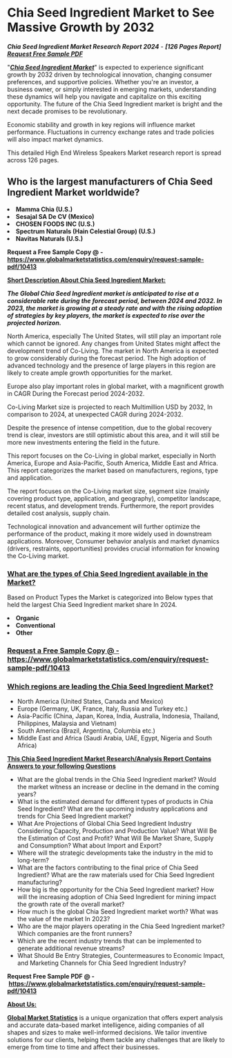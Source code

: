 <h1>Chia Seed Ingredient Market to See Massive Growth by 2032</h1><p><em><strong>Chia Seed Ingredient Market Research Report 2024</strong></em>&nbsp;-&nbsp;<em><strong>[126 Pages Report] </strong></em><em><strong><a href="https://www.globalmarketstatistics.com/enquiry/request-sample-pdf/10413">Request Free Sample PDF</a></strong></em></p><p>"<a style="font-style: italic; font-weight: bold;" href="https://www.globalmarketstatistics.com/market-reports/chia-seed-ingredient-market-10413">Chia Seed Ingredient Market</a>" is expected to experience significant growth by 2032 driven by technological innovation, changing consumer preferences, and supportive policies. Whether you're an investor, a business owner, or simply interested in emerging markets, understanding these dynamics will help you navigate and capitalize on this exciting opportunity. The future of the&nbsp;Chia Seed Ingredient market is bright and the next decade promises to be revolutionary.</p><p>Economic stability and growth in key regions will influence market performance. Fluctuations in currency exchange rates and trade policies will also impact market dynamics.</p><p>This detailed&nbsp;High End Wireless Speakers Market research report is spread across 126 pages.</p><h2><strong>Who is the largest manufacturers of Chia Seed Ingredient Market worldwide?</strong></h2><p><strong><li>Mamma Chia (U.S.)<li>Sesajal SA De CV (Mexico)<li>CHOSEN FOODS INC (U.S.) <li>Spectrum Naturals (Hain Celestial Group) (U.S.)<li>Navitas Naturals (U.S.)</strong></p><p><strong>Request a Free Sample Copy @ - <a href="https://www.globalmarketstatistics.com/enquiry/request-sample-pdf/10413">https://www.globalmarketstatistics.com/enquiry/request-sample-pdf/10413</a></strong></p><p><strong><u>Short Description About Chia Seed Ingredient Market:</u></strong></p><p><strong><em>The Global Chia Seed Ingredient market is anticipated to rise at a considerable rate during the forecast period, between 2024 and 2032. In 2023, the market is growing at a steady rate and with the rising adoption of strategies by key players, the market is expected to rise over the projected horizon.</em></strong></p><p>North America, especially The United States, will still play an important role which cannot be ignored. Any changes from United States might affect the development trend of Co-Living. The market in North America is expected to grow considerably during the forecast period. The high adoption of advanced technology and the presence of large players in this region are likely to create ample growth opportunities for the market.</p><p>Europe also play important roles in global market, with a magnificent growth in CAGR During the Forecast period 2024-2032.</p><p>Co-Living Market size is projected to reach Multimillion USD by 2032, In comparison to 2024, at unexpected CAGR during 2024-2032.</p><p>Despite the presence of intense competition, due to the global recovery trend is clear, investors are still optimistic about this area, and it will still be more new investments entering the field in the future.</p><p>This report focuses on the Co-Living in global market, especially in North America, Europe and Asia-Pacific, South America, Middle East and Africa. This report categorizes the market based on manufacturers, regions, type and application.</p><p>The report focuses on the Co-Living market size, segment size (mainly covering product type, application, and geography), competitor landscape, recent status, and development trends. Furthermore, the report provides detailed cost analysis, supply chain.</p><p>Technological innovation and advancement will further optimize the performance of the product, making it more widely used in downstream applications. Moreover, Consumer behavior analysis and market dynamics (drivers, restraints, opportunities) provides crucial information for knowing the Co-Living market.</p><h3 class="rank-math-question "><span style="text-decoration: underline;">What are the types of Chia Seed Ingredient available in the Market?</span></h3><p>Based on Product Types the Market is categorized into Below types that held the largest Chia Seed Ingredient market share In 2024.</p><p><strong><li>Organic<li>Conventional<li>Other</strong></p><h3 class="rank-math-question "><span style="text-decoration: underline;">Request a Free Sample Copy @ - <a href="https://www.globalmarketstatistics.com/enquiry/request-sample-pdf/10413">https://www.globalmarketstatistics.com/enquiry/request-sample-pdf/10413</a></span></h3><h3 class="rank-math-question "><span style="text-decoration: underline;">Which regions are leading the Chia Seed Ingredient Market?</span></h3><ul><li>North America (United States, Canada and Mexico)</li><li>Europe (Germany, UK, France, Italy, Russia and Turkey etc.)</li><li>Asia-Pacific (China, Japan, Korea, India, Australia, Indonesia, Thailand, Philippines, Malaysia and Vietnam)</li><li>South America (Brazil, Argentina, Columbia etc.)</li><li>Middle East and Africa (Saudi Arabia, UAE, Egypt, Nigeria and South Africa)</li></ul><p><strong><u>This Chia Seed Ingredient Market Research/Analysis Report Contains Answers to your following Questions</u></strong></p><ul><li>What are the global trends in the Chia Seed Ingredient market? Would the market witness an increase or decline in the demand in the coming years?</li><li>What is the estimated demand for different types of products in Chia Seed Ingredient? What are the upcoming industry applications and trends for Chia Seed Ingredient market?</li><li>What Are Projections of Global Chia Seed Ingredient Industry Considering Capacity, Production and Production Value? What Will Be the Estimation of Cost and Profit? What Will Be Market Share, Supply and Consumption? What about Import and Export?</li><li>Where will the strategic developments take the industry in the mid to long-term?</li><li>What are the factors contributing to the final price of Chia Seed Ingredient? What are the raw materials used for Chia Seed Ingredient manufacturing?</li><li>How big is the opportunity for the Chia Seed Ingredient market? How will the increasing adoption of Chia Seed Ingredient for mining impact the growth rate of the overall market?</li><li>How much is the global Chia Seed Ingredient market worth? What was the value of the market In 2023?</li><li>Who are the major players operating in the Chia Seed Ingredient market? Which companies are the front runners?</li><li>Which are the recent industry trends that can be implemented to generate additional revenue streams?</li><li>What Should Be Entry Strategies, Countermeasures to Economic Impact, and Marketing Channels for Chia Seed Ingredient Industry?</li></ul><p><strong>Request Free Sample PDF @ -&nbsp;<a href="https://www.globalmarketstatistics.com/enquiry/request-sample-pdf/10413">https://www.globalmarketstatistics.com/enquiry/request-sample-pdf/10413</a></strong></p><p><strong><u>About Us:</u></strong></p><p><strong><a href="https://www.globalmarketstatistics.com/">Global Market Statistics</a></strong> is a unique organization that offers expert analysis and accurate data-based market intelligence, aiding companies of all shapes and sizes to make well-informed decisions. We tailor inventive solutions for our clients, helping them tackle any challenges that are likely to emerge from time to time and affect their businesses.</p>
